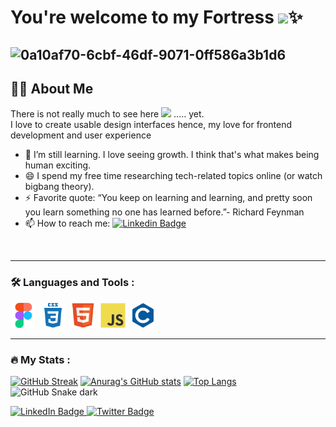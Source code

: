 # You're welcome to my Fortress <img src="https://media.giphy.com/media/cPBjiZmxXkESLINLCI/giphy.gif" width="30"/>✨</h1>

![0a10af70-6cbf-46df-9071-0ff586a3b1d6](https://user-images.githubusercontent.com/91345308/197988769-caf3150e-2600-42c3-a35c-3a140697b698.gif)
---

## :woman_technologist: About Me

There is not really much to see here <img src="https://media.giphy.com/media/9YXqWG4p7xfBt6HSE7/giphy.gif" width="30"/> ..... yet.<br>
I love to create usable design interfaces hence, my love for frontend development and user experience
- 🌱 I’m still learning. I love seeing growth. I think that's what makes being human exciting.
- 😄 I spend my free time researching tech-related topics online (or watch bigbang theory).
- ⚡ Favorite quote: “You keep on learning and learning, and pretty soon you learn something no one has learned before.”- Richard Feynman
- 📫 How to reach me: [![Linkedin Badge](https://img.shields.io/badge/hamida-blue?style=flat&logo=Linkedin&logoColor=white)](https://www.linkedin.com/in/hamidamahama/)

<div id='count'>
<img src="https://komarev.com/ghpvc/?username=AngryDuchess&style=flat-square&color=blue" alt=""/>
</div>

---

### :hammer_and_wrench: Languages and Tools :
<div>
  <img src="https://github.com/devicons/devicon/blob/master/icons/figma/figma-original.svg" title="HTML5" alt="HTML" width="40" height="40"/>&nbsp;
  <img src="https://github.com/devicons/devicon/blob/master/icons/css3/css3-plain-wordmark.svg"  title="CSS3" alt="CSS" width="40" height="40"/>&nbsp;
  <img src="https://github.com/devicons/devicon/blob/master/icons/html5/html5-original.svg" title="HTML5" alt="HTML" width="40" height="40"/>&nbsp;
  <img src="https://github.com/devicons/devicon/blob/master/icons/javascript/javascript-original.svg" title="JavaScript" alt="JavaScript" width="40" height="40"/>&nbsp;
  <img src="https://github.com/devicons/devicon/blob/master/icons/c/c-plain.svg" title="HTML5" alt="HTML" width="40" height="40"/>&nbsp;
</div>

---

### :fire: My Stats :

[![GitHub Streak](http://github-readme-streak-stats.herokuapp.com?user=AngryDuchess&theme=dark&background=000000)](https://git.io/streak-stats)
[![Anurag's GitHub stats](https://github-readme-stats.vercel.app/api?username=AngryDuchess&show_icons=true&theme=merko)](https://github.com/anuraghazra/github-readme-stats)
[![Top Langs](https://github-readme-stats.vercel.app/api/top-langs/?username=AngryDuchess&theme=vision-friendly-dark)](https://github.com/anuraghazra/github-readme-stats)
![GitHub Snake dark](github-snake-dark.svg#username=AngryDuchess&gh-dark-mode-only)

<div id="badges">
   <a href="https://www.linkedin.com/in/hamidamahama/">
    <img src="https://img.shields.io/badge/LinkedIn-blue?style=for-the-badge&logo=linkedin&logoColor=white" alt="LinkedIn Badge"/>
   </a> 
   <a href="https://twitter.com/hamida_mahama">
    <img src="https://img.shields.io/badge/Twitter-blue?style=for-the-badge&logo=twitter&logoColor=white" alt="Twitter Badge"/>
  </a>
</div>

